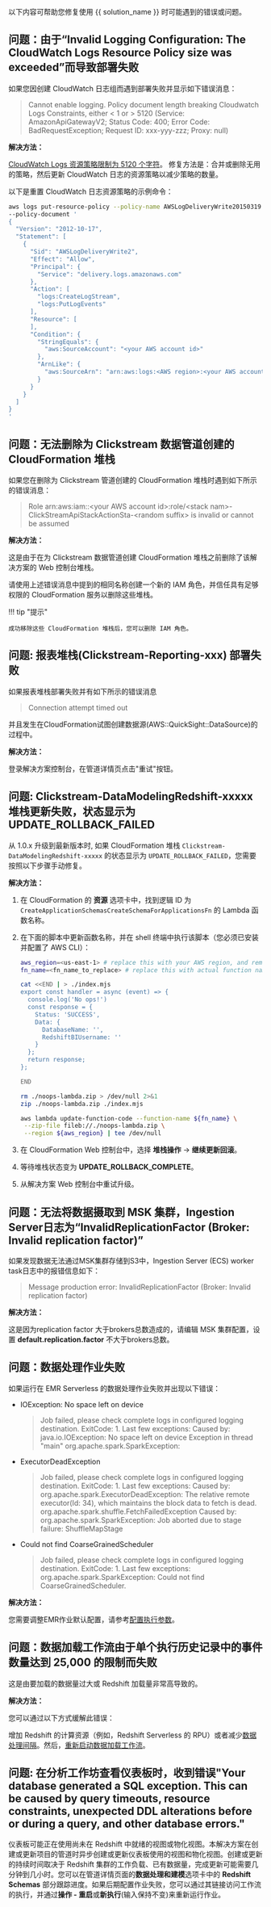 以下内容可帮助您修复使用 {{ solution_name }} 时可能遇到的错误或问题。

## 问题：由于“Invalid Logging Configuration: The CloudWatch Logs Resource Policy size was exceeded”而导致部署失败

如果您因创建 CloudWatch 日志组而遇到部署失败并显示如下错误消息：

> Cannot enable logging. Policy document length breaking Cloudwatch Logs Constraints, either < 1 or > 5120 (Service: AmazonApiGatewayV2; Status Code: 400; Error Code: BadRequestException; Request ID: xxx-yyy-zzz; Proxy: null)

**解决方法：**

[CloudWatch Logs 资源策略限制为 5120 个字符][log-resource-policy-limit]。 修复方法是：合并或删除无用的策略，然后更新 CloudWatch 日志的资源策略以减少策略的数量。

以下是重置 CloudWatch 日志资源策略的示例命令：

```bash
aws logs put-resource-policy --policy-name AWSLogDeliveryWrite20150319 \
--policy-document '
{
  "Version": "2012-10-17",
  "Statement": [
    {
      "Sid": "AWSLogDeliveryWrite2",
      "Effect": "Allow",
      "Principal": {
        "Service": "delivery.logs.amazonaws.com"
      },
      "Action": [
        "logs:CreateLogStream",
        "logs:PutLogEvents"
      ],
      "Resource": [
      ],
      "Condition": {
        "StringEquals": {
          "aws:SourceAccount": "<your AWS account id>"
        },
        "ArnLike": {
          "aws:SourceArn": "arn:aws:logs:<AWS region>:<your AWS account id>:*"
        }
      }
    }
  ]
}
'
```

## 问题：无法删除为 Clickstream 数据管道创建的 CloudFormation 堆栈

如果您在删除为 Clickstream 管道创建的 CloudFormation 堆栈时遇到如下所示的错误消息：

> Role arn:aws:iam::<your AWS account id\>:role/<stack nam\>-ClickStreamApiStackActionSta-<random suffix\> is invalid or cannot be assumed

**解决方法：**

这是由于在为 Clickstream 数据管道创建 CloudFormation 堆栈之前删除了该解决方案的 Web 控制台堆栈。

请使用上述错误消息中提到的相同名称创建一个新的 IAM 角色，并信任具有足够权限的 CloudFormation 服务以删除这些堆栈。

!!! tip "提示"

    成功移除这些 CloudFormation 堆栈后，您可以删除 IAM 角色。

## 问题: 报表堆栈(Clickstream-Reporting-xxx) 部署失败

如果报表堆栈部署失败并有如下所示的错误消息

> Connection attempt timed out

并且发生在CloudFormation试图创建数据源(AWS::QuickSight::DataSource)的过程中。

**解决方法：**

登录解决方案控制台，在管道详情页点击"重试"按钮。

## 问题: Clickstream-DataModelingRedshift-xxxxx 堆栈更新失败，状态显示为 UPDATE_ROLLBACK_FAILED

从 1.0.x 升级到最新版本时, 如果 CloudFormation 堆栈 `Clickstream-DataModelingRedshift-xxxxx` 的状态显示为 `UPDATE_ROLLBACK_FAILED`，您需要按照以下步骤手动修复。

**解决方法：**

1. 在 CloudFormation 的 **资源** 选项卡中，找到逻辑 ID 为 `CreateApplicationSchemasCreateSchemaForApplicationsFn` 的 Lambda 函数名称。

2. 在下面的脚本中更新函数名称，并在 shell 终端中执行该脚本（您必须已安装并配置了 AWS CLI）：

    ```sh
    aws_region=<us-east-1> # replace this with your AWS region, and remove '<', '>'
    fn_name=<fn_name_to_replace> # replace this with actual function name in step 1 and remove '<', '>'
    
    cat <<END | > ./index.mjs
    export const handler = async (event) => {
      console.log('No ops!')
      const response = {
        Status: 'SUCCESS',
        Data: {
          DatabaseName: '',
          RedshiftBIUsername: ''
        }
      };
      return response;
    };
    
    END
    
    rm ./noops-lambda.zip > /dev/null 2>&1
    zip ./noops-lambda.zip ./index.mjs
    
    aws lambda update-function-code --function-name ${fn_name} \
     --zip-file fileb://./noops-lambda.zip \
     --region ${aws_region} | tee /dev/null
    ```

3. 在 CloudFormation Web 控制台中，选择 **堆栈操作** -> **继续更新回滚**。

4. 等待堆栈状态变为 **UPDATE_ROLLBACK_COMPLETE**。

5. 从解决方案 Web 控制台中重试升级。

## 问题：无法将数据摄取到 MSK 集群，Ingestion Server日志为“InvalidReplicationFactor (Broker: Invalid replication factor)”

如果发现数据无法通过MSK集群存储到S3中，Ingestion Server (ECS) worker task日志中的报错信息如下：

> Message production error: InvalidReplicationFactor (Broker: Invalid replication factor)

**解决方法：**

这是因为replication factor 大于brokers总数造成的，请编辑 MSK 集群配置，设置 **default.replication.factor** 不大于brokers总数。

## 问题：数据处理作业失败

如果运行在 EMR Serverless 的数据处理作业失败并出现以下错误：

- IOException: No space left on device

    >Job failed, please check complete logs in configured logging destination. ExitCode: 1. Last few exceptions: Caused by: java.io.IOException: No space left on device Exception in thread "main" org.apache.spark.SparkException:

- ExecutorDeadException

    > Job failed, please check complete logs in configured logging destination. ExitCode: 1. Last few exceptions: Caused by: org.apache.spark.ExecutorDeadException: The relative remote executor(Id: 34), which maintains the block data to fetch is dead. org.apache.spark.shuffle.FetchFailedException Caused by: org.apache.spark.SparkException: Job aborted due to stage failure: ShuffleMapStage

- Could not find CoarseGrainedScheduler

    > Job failed, please check complete logs in configured logging destination. ExitCode: 1. Last few exceptions: org.apache.spark.SparkException: Could not find CoarseGrainedScheduler.

**解决方法：**

您需要调整EMR作业默认配置，请参考[配置执行参数](./pipeline-mgmt/data-processing/configure-execution-para.md#spark)。

## 问题：数据加载工作流由于单个执行历史记录中的事件数量达到 25,000 的限制而失败

这是由要加载的数据量过大或 Redshift 加载量非常高导致的。

**解决方法：**

您可以通过以下方式缓解此错误：

增加 Redshift 的计算资源（例如，Redshift Serverless 的 RPU）或者减少[数据处理间隔][data-processing-param]。然后，[重新启动数据加载工作流][restart-loading-workflow]。

## 问题: 在分析工作坊查看仪表板时，收到错误"Your database generated a SQL exception. This can be caused by query timeouts, resource constraints, unexpected DDL alterations before or during a query, and other database errors."

仪表板可能正在使用尚未在 Redshift 中就绪的视图或物化视图。本解决方案在创建或更新项目的管道时异步创建或更新仪表板使用的视图和物化视图。创建或更新的持续时间取决于 Redshift 集群的工作负载、已有数据量，完成更新可能需要几分钟到几小时。您可以在管道详情页面的**数据处理和建模**选项卡中的 **Redshift Schemas** 部分跟踪进度。如果后期配置作业失败，您可以通过其链接访问工作流的执行，并通过**操作 - 重启**或**新执行**(输入保持不变)来重新运行作业。

[log-resource-policy-limit]: https://docs.aws.amazon.com/AmazonCloudWatch/latest/logs/AWS-logs-and-resource-policy.html#AWS-logs-infrastructure-CWL
[data-processing-param]: ./pipeline-mgmt/data-processing/configure-execution-para.md#_2
[restart-loading-workflow]: ./faq.md#_7
